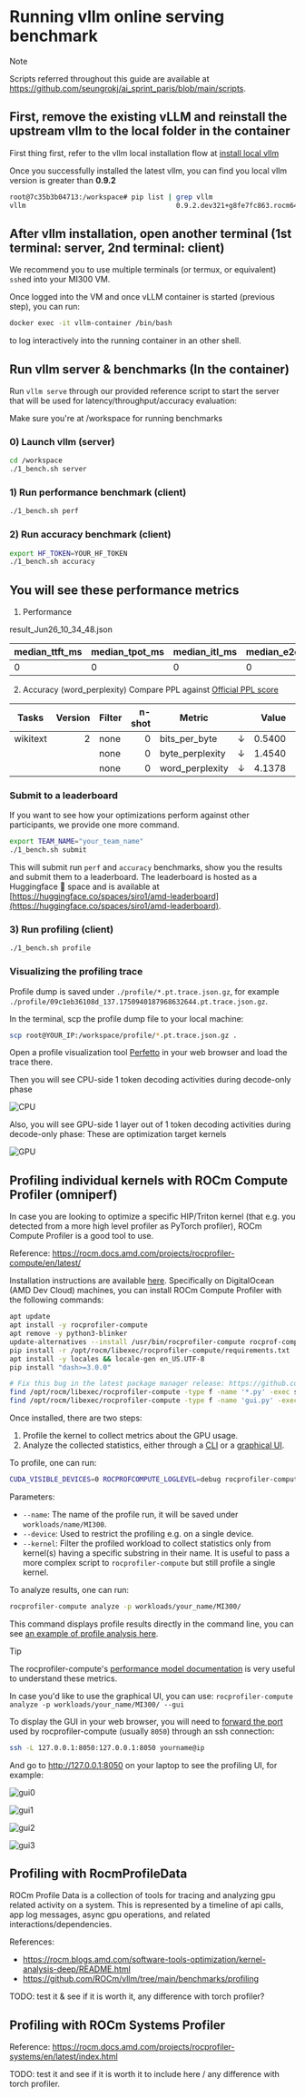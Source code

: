 # Running vllm online serving benchmark

> [!NOTE]  
> Scripts referred throughout this guide are available at https://github.com/seungrokj/ai_sprint_paris/blob/main/scripts.

## First, remove the existing vLLM and reinstall the upstream vllm to the local folder in the container

First thing first, refer to the vllm local installation flow at [install local vllm](https://github.com/seungrokj/ai_sprint_paris/tree/main/hackathon_guides/1_developing_vllm)

Once you successfully installed the latest vllm, you can find you local vllm version is greater than **0.9.2**
```sh
root@7c35b3b04713:/workspace# pip list | grep vllm
vllm                                     0.9.2.dev321+g8fe7fc863.rocm641 /vllm-dev
```


## After vllm installation, open another terminal (1st terminal: server, 2nd terminal: client)

We recommend you to use multiple terminals (or termux, or equivalent) `ssh`ed into your MI300 VM.

Once logged into the VM and once vLLM container is started (previous step), you can run:

```bash
docker exec -it vllm-container /bin/bash
```
to log interactively into the running container in an other shell.

## Run vllm server & benchmarks (In the container)

Run `vllm serve` through our provided reference script to start the server that will be used for latency/throughput/accuracy evaluation:

Make sure you're at /workspace for running benchmarks

### 0) Launch vllm (server)
```sh
cd /workspace
./1_bench.sh server
```

### 1) Run performance benchmark (client)
```sh
./1_bench.sh perf
```

### 2) Run accuracy benchmark (client)
```sh
export HF_TOKEN=YOUR_HF_TOKEN
./1_bench.sh accuracy
```

## You will see these performance metrics

1. Performance

result_Jun26_10_34_48.json

| median_ttft_ms| median_tpot_ms| median_itl_ms| median_e2el_ms| total_token_throughput|
| --------------| --------------| -------------| --------------| ----------------------|
| 0| 0| 0| 0| 0|

2. Accuracy (word_perplexity) Compare PPL against [Official PPL score](https://huggingface.co/amd/Mixtral-8x7B-Instruct-v0.1-FP8-KV#evaluation-scores)

| Tasks  |Version|Filter|n-shot|    Metric     |   |Value |   |Stderr|
|--------|------:|------|-----:|---------------|---|-----:|---|------|
|wikitext|      2|none  |     0|bits_per_byte  |↓  |0.5400|±  |   N/A|
|        |       |none  |     0|byte_perplexity|↓  |1.4540|±  |   N/A|
|        |       |none  |     0|word_perplexity|↓  |4.1378|±  |   N/A|


### Submit to a leaderboard

If you want to see how your optimizations perform against other participants, we provide one more command.

```sh
export TEAM_NAME="your_team_name"
./1_bench.sh submit
```
This will submit run `perf` and `accuracy` benchmarks, show you the results and submit them to a leaderboard. The leaderboard is hosted 
as a Huggingface 🤗 space and is available at [https://huggingface.co/spaces/siro1/amd-leaderboard](https://huggingface.co/spaces/siro1/amd-leaderboard).

### 3) Run profiling (client)

```sh
./1_bench.sh profile
```

### Visualizing the profiling trace

Profile dump is saved under `./profile/*.pt.trace.json.gz`, for example `./profile/09c1eb36108d_137.1750940187968632644.pt.trace.json.gz`.

In the terminal, scp the profile dump file to your local machine:

```sh
scp root@YOUR_IP:/workspace/profile/*.pt.trace.json.gz .
```

Open a profile visualization tool [Perfetto](https://ui.perfetto.dev/) in your web browser and load the trace there.

Then you will see CPU-side 1 token decoding activities during decode-only phase

![CPU](./assets/ws_paris_prof_cpu.jpg)

Also, you will see GPU-side 1 layer out of 1 token decoding activities during decode-only phase: These are optimization target kernels

![GPU](./assets/ws_paris_prof_gpu.jpg)

## Profiling individual kernels with ROCm Compute Profiler (omniperf)

In case you are looking to optimize a specific HIP/Triton kernel (that e.g. you detected from a more high level profiler as PyTorch profiler), ROCm Compute Profiler is a good tool to use.

Reference: https://rocm.docs.amd.com/projects/rocprofiler-compute/en/latest/

Installation instructions are available [here](https://rocm.docs.amd.com/projects/rocprofiler-compute/en/latest/install/core-install.html). Specifically on DigitalOcean (AMD Dev Cloud) machines, you can install ROCm Compute Profiler with the following commands:

```bash
apt update
apt install -y rocprofiler-compute
apt remove -y python3-blinker
update-alternatives --install /usr/bin/rocprofiler-compute rocprof-compute /opt/rocm/bin/rocprof-compute 0
pip install -r /opt/rocm/libexec/rocprofiler-compute/requirements.txt
apt install -y locales && locale-gen en_US.UTF-8
pip install "dash>=3.0.0"

# Fix this bug in the latest package manager release: https://github.com/ROCm/rocprofiler-compute/issues/640
find /opt/rocm/libexec/rocprofiler-compute -type f -name '*.py' -exec sed -i 's/self.app.run_server/self.app.run/g' {} \;
find /opt/rocm/libexec/rocprofiler-compute -type f -name 'gui.py' -exec sed -i 's/\]\[0\]/\].iloc\[0\]/g' {} \;
```

Once installed, there are two steps:

1. Profile the kernel to collect metrics about the GPU usage.
2. Analyze the collected statistics, either through a [CLI](https://rocm.docs.amd.com/projects/rocprofiler-compute/en/latest/how-to/analyze/cli.html) or a [graphical UI](https://rocm.docs.amd.com/projects/rocprofiler-compute/en/latest/how-to/analyze/standalone-gui.html).

To profile, one can run:
```bash
CUDA_VISIBLE_DEVICES=0 ROCPROFCOMPUTE_LOGLEVEL=debug rocprofiler-compute profile --name your_name --device 0 --kernel sgemm_16x16x4 -- python  /repos/fp6_experiments/gemms_lib/test_gemm_v2.py
```

Parameters:

* `--name`: The name of the profile run, it will be saved under `workloads/name/MI300`.
* `--device`: Used to restrict the profiling e.g. on a single device.
* `--kernel`: Filter the profiled workload to collect statistics only from kernel(s) having a specific substring in their name. It is useful to pass a more complex script to `rocprofiler-compute` but still profile a single kernel.

To analyze results, one can run:
```bash
rocprofiler-compute analyze -p workloads/your_name/MI300/
```

This command displays profile results directly in the command line, you can see [an example of profile analysis here](https://github.com/seungrokj/ai_sprint_paris/blob/main/hackathon_guides/2_perf_accuracy_profile_vllm/assets/example_rocprof_compute_metrics.txt).


> [!TIP]
> The rocprofiler-compute's [performance model documentation](https://rocm.docs.amd.com/projects/rocprofiler-compute/en/latest/conceptual/performance-model.html) is very useful to understand these metrics.

In case you'd like to use the graphical UI, you can use: `rocprofiler-compute analyze -p workloads/your_name/MI300/ --gui`

To display the GUI in your web browser, you will need to [forward the port](https://www.ssh.com/academy/ssh/tunneling-example) used by rocprofiler-compute (usually `8050`) through an ssh connection:

```bash
ssh -L 127.0.0.1:8050:127.0.0.1:8050 yourname@ip
```

And go to http://127.0.0.1:8050 on your laptop to see the profiling UI, for example:

![gui0](./assets/gui0.png)

![gui1](./assets/gui1.png)

![gui2](./assets/gui2.png)

![gui3](./assets/gui3.png)


## Profiling with RocmProfileData

ROCm Profile Data is a collection of tools for tracing and analyzing gpu related activity on a system. This is represented by a timeline of api calls, app log messages, async gpu operations, and related interactions/dependencies.

References:
* https://rocm.blogs.amd.com/software-tools-optimization/kernel-analysis-deep/README.html
* https://github.com/ROCm/vllm/tree/main/benchmarks/profiling

TODO: test it & see if it is worth it, any difference with torch profiler?

## Profiling with ROCm Systems Profiler

Reference: https://rocm.docs.amd.com/projects/rocprofiler-systems/en/latest/index.html

TODO: test it and see if it is worth it to include here / any difference with torch profiler.
